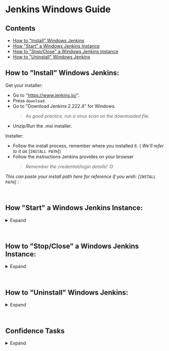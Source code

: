 # Jenkins Windows Guide

Contents
---
- [How to "Install" Windows Jenkins](#how-to-"install"-windows-jenkins)
- [How "Start" a Windows Jenkins Instance](#how-"start"-a-windows-jenkins-instance)
- [How to "Stop/Close" a Windows Jenkins Instance](#how-to-"stop/close"-a-windows-jenkins-instance)
- [How to "Uninstall" Windows Jenkins](#how-to-"uninstall"-windows-jenkins)

## How to "Install" Windows Jenkins:

Get your installer:
- Go to "https://www.jenkins.io/".
- Press `download`.
- Go to "Download Jenkins 2.222.4" for Windows.
    > *As good practice, run a virus scan on the downloaded file.*
- Unzip/Run the .msi installer.
    
Installer:
- Follow the install process, remember where you installed it. ( *We'll refer to it as* [`INSTALL PATH`])
- Follow the instructions Jenkins provides on your browser
    > *Remember the credential/login details!* :D

*This can paste your install path here for reference if you wish:
[`INSTALL PATH`] :* 

<p>&nbsp;</p>

## How "Start" a Windows Jenkins Instance:
<details><summary>Expand</summary>

### Find your install:
1. Go to your Windows "`start menu`" and type '`cmd`', right click the "`command prompt`" application.
2. Select "Run as administrator" for Command Prompt.
3. Navigate in Command Prompt to your [`INSTALL PATH`]
    > HINT: *if you installed on another drive, instead of cd, make sure you enter the drive name e.g '`Z:`' to access that drive)*

<p>&nbsp;</p>

### Begin Jenkins:
1. Run "`jenkins.exe start`" in Command Prompt.
    > *(Hint: make sure you are in the correct folder to find the exe with the command line interface.)*
2. Open your browser and navigate to "http://localhost:8080/".
3. Wait for the server to load the Jenkins Webpage!
4. You are done! :D
</details>

<p>&nbsp;</p>

## How to "Stop/Close" a Windows Jenkins Instance:
<details><summary>Expand</summary>

Referring to "[How to start Windows Jenkins](#find-your-install)", replace "`jenkins.exe start`" with "**`jenkins.exe stop`**".

> Verification: If you receive "`WMI Operation failure: ServiceCannotAcceptControl`", it is reasonable to suspect `your Jenkins instance is already closed` and you are calling for it to stop again.

Alternatively, enter the following:

- http://localhost:8080/exit (click button to send POST request)

</details>

<p>&nbsp;</p>

## How to "Uninstall" Windows Jenkins:

<details><summary>Expand</summary>

- Use your downloaded .msi installed
- Select the remove option and confirm.
- You have un-installed Jenkins!

- You may wish to investigate your [INSTALL PATH] just to observe if it has fully un-installed.

</details>

<p>&nbsp;</p>

## Confidence Tasks

<details><summary>Expand</summary>

Here are some sample directions you can take towards building confidence with Jenkins:

- Try to set up a new job that targets a git repository, performing a successful Maven goal(e.g test, package, validate) after a build. (Hint: you will want to start in the job config settings)

- Try to set up a job that polls a git repository using scm polling in the job configuration.

- If you can, use this build pipeline to forward your build generated jar to a nexus server, or use a text file to update an Apache2 Ubtuntu Webserver.

Completing any above example should give you a working understanding of Jenkins potential and familiarise you with how to work with a standard pipeline!

If not, don't worry; research anything that you're stuck on; knowing about builds and how they can moderate project builds will put you in good stead with the workflow.

Some considerations:
- A Windows version may require JDK setup:
    - `Jenkins/"Manage Jenkins"/"Global Tools"/"Global Tool Configuration"/"JDK setup"`.
- You may also need to associate Maven with Jenkins (setting up path variables).

- Don't forget to stop the Jenkins instance if you are no longer using it.
</details>
